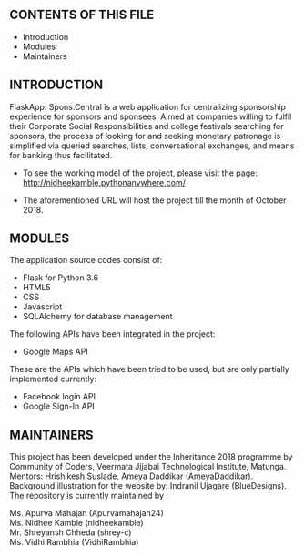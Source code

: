 CONTENTS OF THIS FILE 
---------------------


 * Introduction
 * Modules
 * Maintainers 


INTRODUCTION
------------


 FlaskApp: Spons.Central is a web application for centralizing sponsorship experience for sponsors and sponsees.
 Aimed at companies willing to fulfil their Corporate Social Responsibilities and college festivals searching for sponsors, the process
 of looking for and seeking monetary patronage is simplified via queried searches, lists, conversational exchanges, and means for
 banking thus facilitated.
 
 * To see the working model of the project, please visit the page:
   http://nidheekamble.pythonanywhere.com/
   
 * The aforementioned URL will host the project till the month of October 2018.
   
   
MODULES
-------


The application source codes consist of:

 * Flask for Python 3.6
 * HTML5
 * CSS
 * Javascript
 * SQLAlchemy for database management
 
The following APIs have been integrated in the project:

 * Google Maps API
 
These are the APIs which have been tried to be used, but are only partially implemented currently:

 * Facebook login API
 * Google Sign-In API
 

 MAINTAINERS
 -----------
 

This project has been developed under the Inheritance 2018 programme by Community of Coders, Veermata Jijabai Technological Institute, Matunga. <br>
Mentors: Hrishikesh Suslade, Ameya Daddikar (AmeyaDaddikar).<br>
Background illustration for the website by: Indranil Ujagare (BlueDesigns). <br>
The repository is currently maintained by : 

Ms. Apurva Mahajan (Apurvamahajan24)<br>
Ms. Nidhee Kamble (nidheekamble)<br>
Mr. Shreyansh Chheda (shrey-c)<br>
Ms. Vidhi Rambhia (VidhiRambhia)<br>
 
